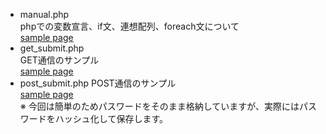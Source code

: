* manual.php  
phpでの変数宣言、if文、連想配列、foreach文について  
[sample page](http://natsume.php.xdomain.jp/sample/20170522/manual.php)
* get_submit.php  
GET通信のサンプル  
[sample page](http://natsume.php.xdomain.jp/sample/20170522/get_submit.php)  
* post_submit.php
POST通信のサンプル  
[sample page](http://natsume.php.xdomain.jp/sample/20170522/post_submit.php)  
※ 今回は簡単のためパスワードをそのまま格納していますが、実際にはパスワードをハッシュ化して保存します。
